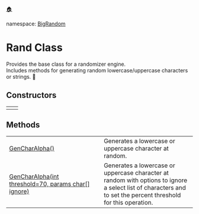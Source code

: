 <a href="https://github.com/redrithm/BigConsole/blob/master/README.md#bigconsole">🏠</a><br/><br/>
namespace: <a href="https://github.com/redrithm/BigConsole/blob/master/documentation/BigRandom/README.md#bigrandom-namespace">BigRandom</a>
<h1 id="rand-class">Rand Class</h1>
Provides the base class for a randomizer engine.<br/>Includes methods for generating random lowercase/uppercase characters or strings. &#x1F34E;

<h2>Constructors</h2>
<table>
<tbody>
<tr>
<td>
</td>
<td>
</td>
</tr>
</tbody>
</table>

<h2>Methods</h2>
<table>
<tbody>
<tr>
<td>
<a href="https://www.youtube.com/watch?v=NZcZh4jIwD4">GenCharAlpha()</a>
</td>
<td>
Generates a lowercase or uppercase character at random.
</td>
</tr>
<tr>
<td width="530">
<a href="https://www.youtube.com/watch?v=NZcZh4jIwD4">GenCharAlpha(int threshold=70, params char[] ignore)</a>
</td>
<td width="650">
Generates a lowercase or uppercase character at random with options to ignore a select list of characters and to set the percent threshold for this operation.</td>
</tr>
</tbody>
</table>
